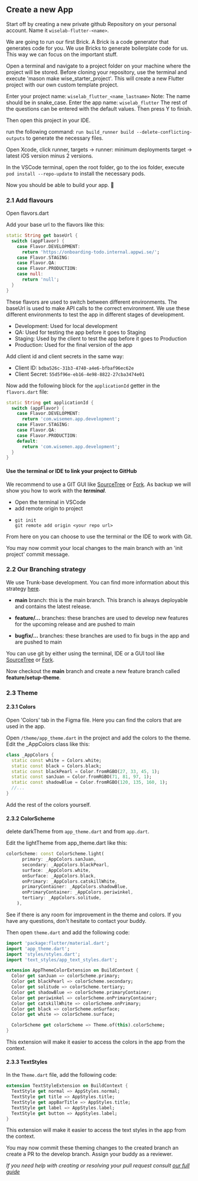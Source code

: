 ## Create a new App
Start off by creating a new private github Repository on your personal account. Name it `wiselab-flutter-<name>`.

We are going to run our first Brick. A Brick is a code generator that generates code for you. We use Bricks to generate boilerplate code for us. This way we can focus on the important stuff.

Open a terminal and navigate to a project folder on your machine where the project will be stored. Before cloning your repository, use the terminal and execute 'mason make wise_starter_project'. This will create a new Flutter project with our own custom template project.

Enter your project name: `wiselab_flutter_<name_lastname>` Note: The name should be in snake_case.
Enter the app name: `wiselab_flutter`
The rest of the questions can be entered with the default values. Then press Y to finish.

Then open this project in your IDE.

run the following command: `run build_runner build --delete-conflicting-outputs` to generate the necessary files.

Open Xcode, click runner, targets -> runner: minimum deployments target -> latest iOS version minus 2 versions.

In the VSCode terminal, open the root folder, go to the ios folder, execute `pod install --repo-update` to install the necessary pods.

Now you should be able to build your app. 🚀

### 2.1 Add flavours
Open flavors.dart

Add your base url to the flavors like this:
```dart
static String get baseUrl {
  switch (appFlavor) {
    case Flavor.DEVELOPMENT:
      return 'https://onboarding-todo.internal.appwi.se/';
    case Flavor.STAGING:
    case Flavor.QA:
    case Flavor.PRODUCTION:
    case null:
      return 'null';
  }
}
```

These flavors are used to switch between different environments. The baseUrl is used to make API calls to the correct environment.
We use these different environments to test the app in different stages of development.
* Development: Used for local development
* QA: Used for testing the app before it goes to Staging
* Staging: Used by the client to test the app before it goes to Production
* Production: Used for the final version of the app

Add client id and client secrets in the same way:
* Client ID: `bdba526c-31b3-4740-a4e6-bfbaf96ec62e`
* Client Secret: `55d5f96e-eb16-4e98-8822-27cba3474e01`

Now add the following block for the `applicationId` getter in the `flavors.dart` file:
```dart
static String get applicationId {
  switch (appFlavor) {
    case Flavor.DEVELOPMENT:
      return 'com.wisemen.app.development';
    case Flavor.STAGING:
    case Flavor.QA:
    case Flavor.PRODUCTION:
    default:
      return 'com.wisemen.app.development';
  }
}
```

#### Use the terminal or IDE to link your project to GitHub

We recommend to use a GIT GUI like [SourceTree](https://www.sourcetreeapp.com/) or [Fork](https://git-fork.com/).
As backup we will show you how to work with the ***terminal***.

* Open the terminal in VSCode
* add remote origin to project
* ```shell
  git init
  git remote add origin <your repo url>
  ```

From here on you can choose to use the terminal or the IDE to work with Git.

You may now commit your local changes to the main branch with an 'init project' commit message.

### 2.2 Our Branching strategy

We use Trunk-base development. You can find more information about this
strategy [here](https://www.atlassian.com/continuous-delivery/continuous-integration/trunk-based-development).

* **main** branch: this is the main branch. This branch is always deployable and contains the latest release.

* **feature/...** branches: these branches are used to develop new features for the upcoming release and are pushed to main
* **bugfix/...** branches: these branches are used to fix bugs in the app and are pushed to main

You can use git by either using the terminal, IDE or a GUI tool like [SourceTree](https://www.sourcetreeapp.com/) or [Fork](https://git-fork.com/).

Now checkout the **main** branch and create a new feature branch called **feature/setup-theme**.

### 2.3 Theme
#### 2.3.1 Colors
Open 'Colors' tab in the Figma file. Here you can find the colors that are used in the app.

Open `/theme/app_theme.dart` in the project and add the colors to the theme. Edit the _AppColors class like this:
```dart
class _AppColors {
  static const white = Colors.white;
  static const black = Colors.black;
  static const blackPearl = Color.fromRGBO(27, 33, 45, 1);
  static const sanJuan = Color.fromRGBO(71, 81, 97, 1);
  static const shadowBlue = Color.fromRGBO(120, 135, 160, 1);
  //...
}
```

Add the rest of the colors yourself.

#### 2.3.2 ColorScheme
delete darkTheme from `app_theme.dart` and from `app.dart`.

Edit the lightTheme from app_theme.dart like this:
```dart
colorScheme: const ColorScheme.light(
      primary: _AppColors.sanJuan,
      secondary: _AppColors.blackPearl,
      surface: _AppColors.white,
      onSurface: _AppColors.black,
      onPrimary: _AppColors.catskillWhite,
      primaryContainer: _AppColors.shadowBlue,
      onPrimaryContainer: _AppColors.periwinkel,
      tertiary: _AppColors.solitude,
    ),
```

See if there is any room for improvement in the theme and colors. If you have any questions, don't hesitate to contact your buddy.

Then open `theme.dart` and add the following code:
```dart
import 'package:flutter/material.dart';
import 'app_theme.dart';
import 'styles/styles.dart';
import 'text_styles/app_text_styles.dart';

extension AppThemeColorExtension on BuildContext {
  Color get sanJuan => colorScheme.primary;
  Color get blackPearl => colorScheme.secondary;
  Color get solitude => colorScheme.tertiary;
  Color get shadowBlue => colorScheme.primaryContainer;
  Color get periwinkel => colorScheme.onPrimaryContainer;
  Color get catskillWhite => colorScheme.onPrimary;
  Color get black => colorScheme.onSurface;
  Color get white => colorScheme.surface;

  ColorScheme get colorScheme => Theme.of(this).colorScheme;
}
```

This extension will make it easier to access the colors in the app from the context.

#### 2.3.3 TextStyles
In the `Theme.dart` file, add the following code:
```dart
extension TextStyleExtension on BuildContext {
  TextStyle get normal => AppStyles.normal;
  TextStyle get title => AppStyles.title;
  TextStyle get appBarTitle => AppStyles.title;
  TextStyle get label => AppStyles.label;
  TextStyle get button => AppStyles.label;
}
```

This extension will make it easier to access the text styles in the app from the context.

You may now commit these theming changes to the created branch an create a PR to the develop branch. Assign your buddy as a reviewer.

*If you need help with creating or resolving your pull request consult [our full guide](https://appwise.atlassian.net/wiki/x/DoBdPQ)*

